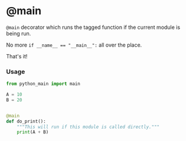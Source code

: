 # @main

`@main` decorator which runs the tagged function if the current module is being run.

No more `if __name__ == "__main__":` all over the place.

That's it!

### Usage

```python
from python_main import main

A = 10
B = 20


@main
def do_print():
    """This will run if this module is called directly."""
    print(A + B)
```
